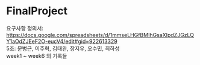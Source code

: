 # FinalProject  
요구사항 정의서: https://docs.google.com/spreadsheets/d/1mmseLHGfBMIhGsaXIpdZJGzLQY1aOdZJEeF2O-eucV4/edit#gid=922613329  
5조: 문병근, 이주혁, 김태완, 장지우, 오수민, 최하성  
week1  ~  week6 의 기록들  

